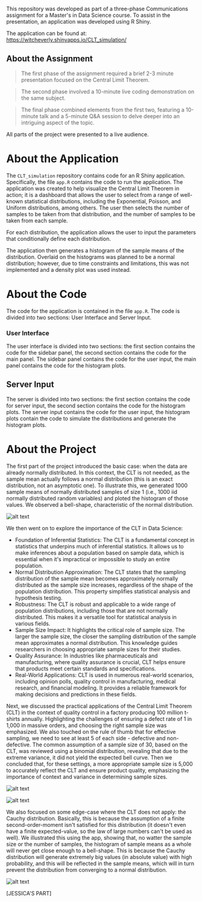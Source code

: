 This repository was developed as part of a three-phase Communications assignment for a Master's in Data Science course. 
To assist in the presentation, an application was developed using R Shiny.

The application can be found at: <https://witcheverly.shinyapps.io/CLT_simulation/>

## About the Assignment

> The first phase of the assignment required a brief 2-3 minute presentation focused on the Central Limit Theorem.

> The second phase involved a 10-minute live coding demonstration on the same subject.

> The final phase combined elements from the first two, featuring a 10-minute talk and a 5-minute Q&A session to delve deeper into an intriguing aspect of the topic.

All parts of the project were presented to a live audience.

# About the Application

The `CLT_simulation` repository contains code for an R Shiny application. Specifically, the file `app.R` contains the code to run the application.
The application was created to help visualize the Central Limit Theorem in action; it is a dashboard that allows the user to select from a range of well-known statistical distributions, 
including the Exponential, Poisson, and Uniform distributions, among others. The user then selects the number of samples to be taken from that distribution,
and the number of samples to be taken from each sample. 

For each distribution, the application allows the user to input the parameters that conditionally define each distribution.

The application then generates a histogram of the sample means of the distribution. Overlaid on the histograms was planned to be a normal distribution; 
however, due to time constraints and limitations, this was not implemented and a density plot was used instead.

# About the Code 

The code for the application is contained in the file `app.R`. The code is divided into two sections: User Interface and Server Input.

### User Interface

The user interface is divided into two sections: the first section contains the code for the sidebar panel, 
the second section contains the code for the main panel. The sidebar panel contains the code for the user input, 
the main panel contains the code for the histogram plots.

## Server Input

The server is divided into two sections: the first section contains the code for server input, 
the second section contains the code for the histogram plots. The server input contains the code for the user input, 
the histogram plots contain the code to simulate the distributions and generate the histogram plots.

# About the Project

The first part of the project introduced the basic case: when the data are already normally distributed. In this context, the CLT is not needed, as the sample mean actually follows a normal distribution (this is an exact distribution, not an asymptotic one). To illustrate this, we generated 1000 sample means of normally distributed samples of size 1 (i.e., 1000 iid normally distributed random variables) and ploted the histogram of those values. We observed a bell-shape, characteristic of the normal distribution.

![alt text](https://github.com/witchEverly/CLT_simulation/blob/main/Normal_distribution.png?raw=true)


We then went on to explore the importance of the CLT in Data Science:

- Foundation of Inferential Statistics: The CLT is a fundamental concept in statistics that underpins much of inferential statistics. It allows us to make inferences about a population based on sample data, which is essential when it's impractical or impossible to study an entire population.
- Normal Distribution Approximation: The CLT states that the sampling distribution of the sample mean becomes approximately normally distributed as the sample size increases, regardless of the shape of the population distribution. This property simplifies statistical analysis and hypothesis testing.
- Robustness: The CLT is robust and applicable to a wide range of population distributions, including those that are not normally distributed. This makes it a versatile tool for statistical analysis in various fields.
- Sample Size Impact: It highlights the critical role of sample size. The larger the sample size, the closer the sampling distribution of the sample mean approximates a normal distribution. This knowledge guides researchers in choosing appropriate sample sizes for their studies.
- Quality Assurance: In industries like pharmaceuticals and manufacturing, where quality assurance is crucial, CLT helps ensure that products meet certain standards and specifications.
- Real-World Applications: CLT is used in numerous real-world scenarios, including opinion polls, quality control in manufacturing, medical research, and financial modeling. It provides a reliable framework for making decisions and predictions in these fields.


Next, we discussed the practical applications of the Central Limit Theorem (CLT) in the context of quality control in a factory producing 100 million t-shirts annually. Highlighting the challenges of ensuring a defect rate of 1 in 1,000 in massive orders, and choosing the right sample size was emphasized. We also touched on the rule of thumb that for effective sampling, we need to see at least 5 of each side - defective and non-defective. The common assumption of a sample size of 30, based on the CLT, was reviewed using a binomial distribution, revealing that due to the extreme variance, it did not yield the expected bell curve. Then we concluded that, for these settings, a more appropriate sample size is 5,000 to accurately reflect the CLT and ensure product quality, emphasizing the importance of context and variance in determining sample sizes.

![alt text](https://github.com/witchEverly/CLT_simulation/blob/main/sample_size.png?raw=true)

![alt text](https://github.com/witchEverly/CLT_simulation/blob/main/rule_of_thumb.png?raw=true)




We also focused on some edge-case where the CLT does not apply: the Cauchy distribution. Basically, this is because the assumption of a finite second-order-moment isn't satisfied for this distribution (it doesn't even have a finite expected-value, so the law of large numbers can't be used as well). We illustrated this using the app, showing that, no watter the sample size or the number of samples, the histogram of sample means as a whole will never get close enough to a bell-shape. This is because the Cauchy distribution will generate extremely big values (in absolute value) with high probability, and this will be reflected in the sample means, which will in turn prevent the distribution from converging to a normal distribution.

![alt text](https://github.com/witchEverly/CLT_simulation/blob/main/Cauchy_distribution.png?raw=true)


[JESSICA'S PART]


